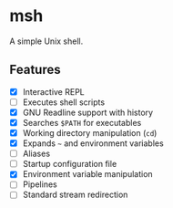 # msh

A simple Unix shell.

## Features

- [x] Interactive REPL
- [ ] Executes shell scripts
- [x] GNU Readline support with history
- [x] Searches `$PATH` for executables
- [x] Working directory manipulation (`cd`)
- [x] Expands `~` and environment variables
- [ ] Aliases
- [ ] Startup configuration file
- [x] Environment variable manipulation
- [ ] Pipelines
- [ ] Standard stream redirection
